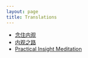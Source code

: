 ```yaml
---
layout: page
title: Translations
---
```


* [念住内观](satipatthana-vipassana.md)
* <a href="progress-of-insight">内观之路</a>
* [Practical Insight Meditation](practical-insight-meditation.md)
